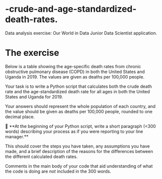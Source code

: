 # -crude-and-age-standardized-death-rates.
Data analysis exercise: Our World in Data Junior Data Scientist application. 

# The exercise

Below is a table showing the age-specific death rates from chronic obstructive pulmonary disease (COPD) in both the United States and Uganda in 2019. The values are given as deaths per 100,000 people.

Your task is to write a Python script that calculates both the crude death rate and the age-standardized death rate for all ages in both the United States and Uganda for 2019.

Your answers should represent the whole population of each country, and the value should be given as deaths per 100,000 people, rounded to one decimal place. 

<aside>
📝 **At the beginning of your Python script, write a short paragraph (<300 words) describing your process as if you were reporting to your line manager.**

This should cover the steps you have taken, any assumptions you have made, and a brief description of the reasons for the differences between the different calculated death rates. 

Comments in the main body of your code that aid understanding of what the code is doing are *not* included in the 300 words.

</aside>

